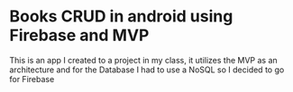 # Books CRUD in android using Firebase and MVP
This is an app I created to a project in my class, it utilizes the MVP as an architecture and for the Database I had to use a NoSQL so I decided to go for Firebase 
